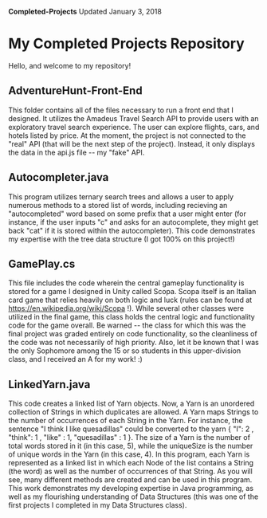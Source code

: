 **Completed-Projects** Updated January 3, 2018

# My Completed Projects Repository
Hello, and welcome to my repository!

## AdventureHunt-Front-End
This folder contains all of the files necessary to run a front end that I designed. It utilizes the Amadeus Travel Search API to provide users with an exploratory travel search experience. The user can explore flights, cars, and hotels listed by price. At the moment, the project is not connected to the "real" API (that will be the next step of the project). Instead, it only displays the data in the api.js file -- my "fake" API.

## Autocompleter.java
This program utilizes ternary search trees and allows a user to apply numerous methods to a stored list of words, including recieving an "autocompleted" word based on some prefix that a user might enter (for instance, if the user inputs "c" and asks for an autocomplete, they might get back "cat" if it is stored within the autocompleter). This code demonstrates my expertise with the tree data structure (I got 100% on this project!)

## GamePlay.cs
This file includes the code wherein the central gameplay functionality is stored for a game I designed in Unity called Scopa. Scopa itself is an Italian card game that relies heavily on both logic and luck (rules can be found at https://en.wikipedia.org/wiki/Scopa !). While several other classes were utilized in the final game, this class holds the central logic and functionality code for the game overall. Be warned -- the class for which this was the final project was graded entirely on code functionality, so the cleanliness of the code was not necessarily of high priority. Also, let it be known that I was the only Sophomore among the 15 or so students in this upper-division class, and I received an A for my work! :)

## LinkedYarn.java
This code creates a linked list of Yarn objects. Now, a Yarn is an unordered collection of Strings in which duplicates are allowed. A Yarn maps Strings to the number of occurrences of each String in the Yarn. For instance, the sentence "I think I like quesadillas" could be converted to the yarn { "I": 2 , "think": 1 , "like" : 1, "quesadillas" : 1 }. The size of a Yarn is the number of total words stored in it (in this case, 5), while the uniqueSize is the number of unique words in the Yarn (in this case, 4). In this program, each Yarn is represented as a linked list in which each Node of the list contains a String (the word) as well as the number of occurrences of that String. As you will see, many different methods are created and can be used in this program. This work demonstrates my developing expertise in Java programming, as well as my flourishing understanding of Data Structures (this was one of the first projects I completed in my Data Structures class).
